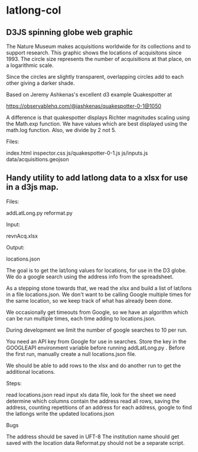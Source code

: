 # latlong-col

## D3JS spinning globe web graphic

The Nature Museum makes acquisitions worldwide for its collections and to support research. This graphic shows the locations of acquisitons since 1993. The circle size represents the number of acquisitions at that place, on a logarithmic scale.

Since the circles are slightly transparent, overlapping circles add to each other giving a darker shade.


Based on Jeremy Ashkenas's excellent d3 example Quakespotter at

  https://observablehq.com/@jashkenas/quakespotter-0-1@1050

A difference is that quakespotter displays Richter magnitudes scaling using the Math.exp function. We have values which are best displayed using the math.log function. Also, we divide by 2 not 5.

Files:

  index.html
  inspector.css
  js/quakespotter-0-1.js
  js/inputs.js
  data/acquisitions.geojson

## Handy utility to add latlong data to a xlsx for use in a d3js map.

Files:

  addLatLong.py
  reformat.py

Input:

  revnAcq.xlsx

Output:

  locations.json


The goal is to get the lat/long values for locations, for use in the D3 globe. We do a google search using the address info from the spreadsheet.

As a stepping stone towards that, we read the xlsx and build a list of lat/lons in a file locations.json. We don't want to be calling Google multiple times for the same location, so we keep track of what has already been done.

We occasionally get timeouts from Google, so we have an algorithm which can be run multiple times, each time adding to locations.json.

During development we limit the number of google searches to 10 per run.

You need an API key from Google for use in searches. Store the key in the GOOGLEAPI environment variable before running addLatLong.py .  Before the first run, manually create a null locations.json file.

We should be able to add rows to the xlsx and do another run to get the additional locations.

Steps:

  read locations.json
  read input xls data file, look for the sheet we need
  determine which columns contain the address
  read all rows, saving the address, counting repetitions of an address
  for each address, google to find the latlongs
  write the updated locations.json

Bugs

  The address should be saved in UFT-8
  The institution name should get saved with the location data
  Reformat.py should not be a separate script.